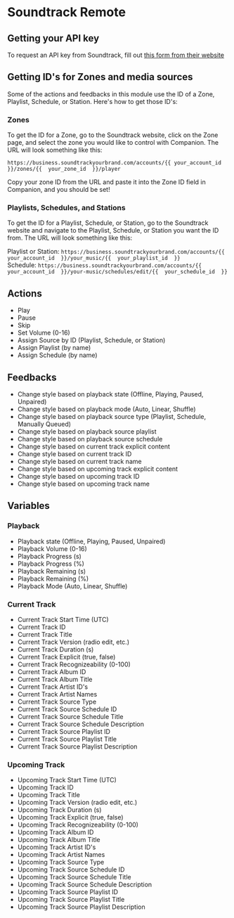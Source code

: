 # Soundtrack Remote

## Getting your API key

To request an API key from Soundtrack, fill out [this form from their website](https://www.soundtrackyourbrand.com/our-api/apply)

## Getting ID's for Zones and media sources

Some of the actions and feedbacks in this module use the ID of a Zone, Playlist, Schedule, or Station. Here's how to get those ID's:

### Zones

To get the ID for a Zone, go to the Soundtrack website, click on the Zone page, and select the zone you would like to control with Companion. The URL will look something like this:

`https://business.soundtrackyourbrand.com/accounts/{{ your_account_id  }}/zones/{{  your_zone_id  }}/player`

Copy your zone ID from the URL and paste it into the Zone ID field in Companion, and you should be set!

### Playlists, Schedules, and Stations

To get the ID for a Playlist, Schedule, or Station, go to the Soundtrack website and navigate to the Playlist, Schedule, or Station you want the ID from. The URL will look something like this:

Playlist or Station: `https://business.soundtrackyourbrand.com/accounts/{{ your_account_id  }}/your_music/{{  your_playlist_id  }}`  
Schedule: `https://business.soundtrackyourbrand.com/accounts/{{ your_account_id  }}/your-music/schedules/edit/{{  your_schedule_id  }}`

## Actions
- Play
- Pause
- Skip
- Set Volume (0-16)
- Assign Source by ID (Playlist, Schedule, or Station)
- Assign Playlist (by name)
- Assign Schedule (by name)

## Feedbacks
- Change style based on playback state (Offline, Playing, Paused, Unpaired)
- Change style based on playback mode (Auto, Linear, Shuffle)
- Change style based on playback source type (Playlist, Schedule, Manually Queued)
- Change style based on playback source playlist
- Change style based on playback source schedule
- Change style based on current track explicit content
- Change style based on current track ID
- Change style based on current track name
- Change style based on upcoming track explicit content
- Change style based on upcoming track ID
- Change style based on upcoming track name

## Variables

### Playback
- Playback state (Offline, Playing, Paused, Unpaired)
- Playback Volume (0-16)
- Playback Progress (s)
- Playback Progress (%)
- Playback Remaining (s)
- Playback Remaining (%)
- Playback Mode (Auto, Linear, Shuffle)
### Current Track
- Current Track Start Time (UTC)
- Current Track ID
- Current Track Title
- Current Track Version (radio edit, etc.)
- Current Track Duration (s)
- Current Track Explicit (true, false)
- Current Track Recognizeability (0-100)
- Current Track Album ID
- Current Track Album Title
- Current Track Artist ID's
- Current Track Artist Names
- Current Track Source Type
- Current Track Source Schedule ID
- Current Track Source Schedule Title
- Current Track Source Schedule Description
- Current Track Source Playlist ID
- Current Track Source Playlist Title
- Current Track Source Playlist Description
### Upcoming Track
- Upcoming Track Start Time (UTC)
- Upcoming Track ID
- Upcoming Track Title
- Upcoming Track Version (radio edit, etc.)
- Upcoming Track Duration (s)
- Upcoming Track Explicit (true, false)
- Upcoming Track Recognizeability (0-100)
- Upcoming Track Album ID
- Upcoming Track Album Title
- Upcoming Track Artist ID's
- Upcoming Track Artist Names
- Upcoming Track Source Type
- Upcoming Track Source Schedule ID
- Upcoming Track Source Schedule Title
- Upcoming Track Source Schedule Description
- Upcoming Track Source Playlist ID
- Upcoming Track Source Playlist Title
- Upcoming Track Source Playlist Description